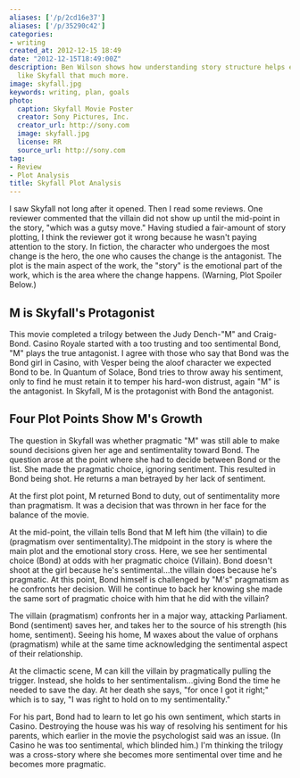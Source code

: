 ```yaml
---
aliases: ['/p/2cd16e37']
aliases: ['/p/35290c42']
categories:
- writing
created_at: 2012-12-15 18:49
date: "2012-12-15T18:49:00Z"
description: Ben Wilson shows how understanding story structure helps enjoy a movie
  like Skyfall that much more.
image: skyfall.jpg
keywords: writing, plan, goals
photo:
  caption: Skyfall Movie Poster
  creator: Sony Pictures, Inc.
  creator_url: http://sony.com
  image: skyfall.jpg
  license: RR
  source_url: http://sony.com
tag:
- Review
- Plot Analysis
title: Skyfall Plot Analysis
---
```

<!--Lead Paragraph-->
I saw Skyfall not long after it opened. Then I read some reviews. One reviewer commented that the villain did not show up until the mid-point in the story, "which was a gutsy move." Having studied a fair-amount of story plotting, I think the reviewer got it wrong because he wasn't paying attention to the story. In fiction, the character who undergoes the most change is the hero, the one who causes the change is the antagonist. The plot is the main aspect of the work, the "story" is the emotional part of the work, which is the area where the change happens. (Warning, Plot Spoiler Below.)

<!--more-->

## M is Skyfall's Protagonist

This movie completed a trilogy between the Judy Dench-"M" and Craig-Bond. Casino Royale started with a too trusting and too sentimental Bond, "M" plays the true antagonist. I agree with those who say that Bond was the Bond girl in Casino, with Vesper being the aloof character we expected Bond to be. In Quantum of Solace, Bond tries to throw away his sentiment, only to find he must retain it to temper his hard-won distrust, again "M" is the antagonist. In Skyfall, M is the protagonist with Bond the antagonist.

## Four Plot Points Show M's Growth

The question in Skyfall was whether pragmatic "M" was still able to make sound decisions given her age and sentimentality toward Bond. The question arose at the point where she had to decide between Bond or the list. She made the pragmatic choice, ignoring sentiment. This resulted in Bond being shot. He returns a man betrayed by her lack of sentiment.

At the first plot point, M returned Bond to duty, out of sentimentality more than pragmatism. It was a decision that was thrown in her face for the balance of the movie.

At the mid-point, the villain tells Bond that M left him (the villain) to die (pragmatism over sentimentality).The midpoint in the story is where the main plot and the emotional story cross. Here, we see her sentimental choice (Bond) at odds with her pragmatic choice (Villain). Bond doesn't shoot at the girl because he's sentimental...the villain does because he's pragmatic. At this point, Bond himself is challenged by "M's" pragmatism as he confronts her decision. Will he continue to back her knowing she made the same sort of pragmatic choice with him that he did with the villain?

The villain (pragmatism) confronts her in a major way, attacking Parliament. Bond (sentiment) saves her, and takes her to the source of his strength (his home, sentiment). Seeing his home, M waxes about the value of orphans (pragmatism) while at the same time acknowledging the sentimental aspect of their relationship.

At the climactic scene, M can kill the villain by pragmatically pulling the trigger. Instead, she holds to her sentimentalism...giving Bond the time he needed to save the day. At her death she says, "for once I got it right;" which is to say, "I was right to hold on to my sentimentality."

For his part, Bond had to learn to let go his own sentiment, which starts in Casino. Destroying the house was his way of resolving his sentiment for his parents, which earlier in the movie the psychologist said was an issue. (In Casino he was too sentimental, which blinded him.) I'm thinking the trilogy was a cross-story where she becomes more sentimental over time and he becomes more pragmatic.
